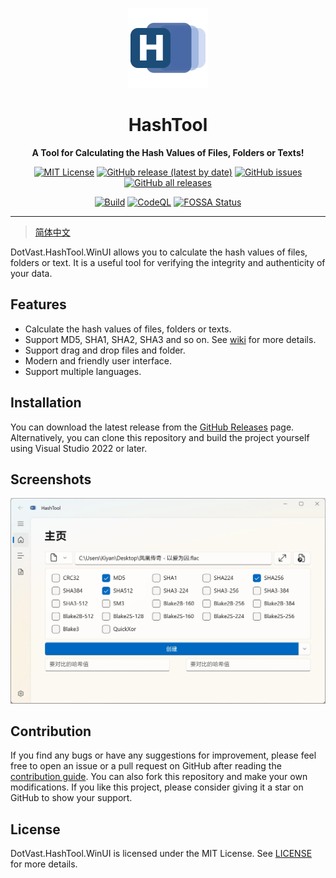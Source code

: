 <p align="center">
  <img src="./src/DotVast.HashTool.WinUI/Assets/Logo.png" width = "128" height = "128" alt="图标"/>
</p>

<div align="center">

# HashTool

**A Tool for Calculating the Hash Values of Files, Folders or Texts!**

[![MIT License](https://img.shields.io/github/license/KiyanYang/DotVast.HashTool.WinUI)](./LICENSE.txt)
[![GitHub release (latest by date)](https://img.shields.io/github/v/release/KiyanYang/DotVast.HashTool.WinUI)](https://github.com/KiyanYang/DotVast.HashTool.WinUI/releases)
[![GitHub issues](https://img.shields.io/github/issues/KiyanYang/DotVast.HashTool.WinUI)](https://github.com/KiyanYang/DotVast.HashTool.WinUI/issues)
[![GitHub all releases](https://img.shields.io/github/downloads/KiyanYang/DotVast.HashTool.WinUI/total)](https://github.com/KiyanYang/DotVast.HashTool.WinUI/releases)

[![Build](https://github.com/KiyanYang/DotVast.HashTool.WinUI/actions/workflows/build.yml/badge.svg)](https://github.com/KiyanYang/DotVast.HashTool.WinUI/actions/workflows/build.yml)
[![CodeQL](https://github.com/KiyanYang/DotVast.HashTool.WinUI/actions/workflows/codeql-analysis.yml/badge.svg)](https://github.com/KiyanYang/DotVast.HashTool.WinUI/actions/workflows/codeql-analysis.yml)
[![FOSSA Status](https://app.fossa.com/api/projects/git%2Bgithub.com%2FKiyanYang%2FDotVast.HashTool.WinUI.svg?type=shield)](https://app.fossa.com/projects/git%2Bgithub.com%2FKiyanYang%2FDotVast.HashTool.WinUI?ref=badge_shield)

</div>

---

> [简体中文](./docs/README.zh-Hans.md)

DotVast.HashTool.WinUI allows you to calculate the hash values of files, folders or text. It is a useful tool for verifying the integrity and authenticity of your data.

## Features

- Calculate the hash values of files, folders or texts.
- Support MD5, SHA1, SHA2, SHA3 and so on. See [wiki](https://github.com/KiyanYang/DotVast.HashTool.WinUI/wiki/功能#哈希算法) for more details.
- Support drag and drop files and folder.
- Modern and friendly user interface.
- Support multiple languages.

## Installation

You can download the latest release from the [GitHub Releases](https://github.com/KiyanYang/DotVast.HashTool.WinUI/releases) page. Alternatively, you can clone this repository and build the project yourself using Visual Studio 2022 or later.

## Screenshots

![HomePage](./docs/images/HomePage-0.3.0.webp)

## Contribution

If you find any bugs or have any suggestions for improvement, please feel free to open an issue or a pull request on GitHub after reading the [contribution guide](./CONTRIBUTING.md). You can also fork this repository and make your own modifications. If you like this project, please consider giving it a star on GitHub to show your support.

## License

DotVast.HashTool.WinUI is licensed under the MIT License. See [LICENSE](./LICENSE.txt) for more details.
